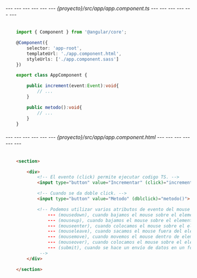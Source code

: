 
###### --- --- --- --- --- --- {proyecto}/src/app/app.component.ts --- --- --- --- --- --- ######
```typescript
	import { Component } from '@angular/core';

	@Component({
		selector: 'app-root',
		templateUrl: './app.component.html', 
		styleUrls: ['./app.component.sass']
	})

	export class AppComponent {

		public increment(event:Event):void{
			// ...
		}

		public metodo():void{
			// ...
		}
	}
```

###### --- --- --- --- --- --- {proyecto}/src/app/app.component.html --- --- --- --- --- --- ######
```html
	<section>

		<div>
			<!-- El evento (click) permite ejecutar codigo TS. -->
			<input type="button" value="Incrementar" (click)="incrementar($event)">

			<!-- Cuando se da doble click. -->
			<input type="button" value="Metodo" (dblclick)="metodo()">

			<!-- Podemos utilizar varios atributos de evento del mouse como: 
				--- (mousedown), cuando bajamos el mouse sobre el elemento.
				--- (mouseup), cuando bajamos el mouse sobre el elemento.
				--- (mouseenter), cuando colocamos el mouse sobre el elemento.
				--- (mouseleave), cuando sacamos el mouse fuera del elemento.
				--- (mousemove), cuando movemos el mouse dentro de elemento.
				--- (mouseover), cuando colocamos el mouse sobre el elemento.
				--- (submit), cuando se hace un envío de datos en un formulario.
			 -->
		</div>

	</section>
```